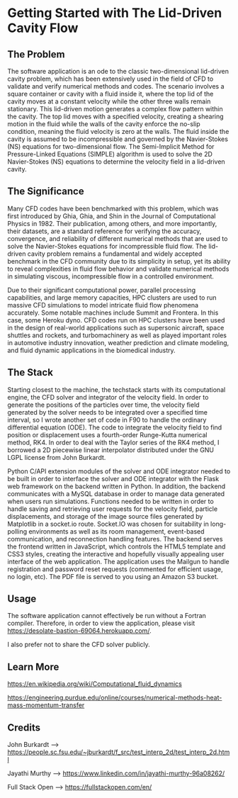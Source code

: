 # Getting Started with The Lid-Driven Cavity Flow

## The Problem

The software application is an ode to the classic two-dimensional lid-driven cavity problem, which has been extensively used in the field of CFD to validate and verify numerical methods and codes. The scenario involves a square container or cavity with a fluid inside it, where the top lid of the cavity moves at a constant velocity while the other three walls remain stationary. This lid-driven motion generates a complex flow pattern within the cavity. The top lid moves with a specified velocity, creating a shearing motion in the fluid while the walls of the cavity enforce the no-slip condition, meaning the fluid velocity is zero at the walls. The fluid inside the cavity is assumed to be incompressible and governed by the Navier-Stokes (NS) equations for two-dimensional flow. The Semi-Implicit Method for Pressure-Linked Equations (SIMPLE) algorithm is used to solve the 2D Navier-Stokes (NS) equations to determine the velocity field in a lid-driven cavity.

## The Significance

Many CFD codes have been benchmarked with this problem, which was first introduced by Ghia, Ghia, and Shin in the Journal of Computational Physics in 1982. Their publication, among others, and more importantly, their datasets, are a standard reference for verifying the accuracy, convergence, and reliability of different numerical methods that are used to solve the Navier-Stokes equations for incompressible fluid flow. The lid-driven cavity problem remains a fundamental and widely accepted benchmark in the CFD community due to its simplicity in setup, yet its ability to reveal complexities in fluid flow behavior and validate numerical methods in simulating viscous, incompressible flow in a controlled environment.

Due to their significant computational power, parallel processing capabilities, and large memory capacities, HPC clusters are used to run massive CFD simulations to model intricate fluid flow phenomena accurately. Some notable machines include Summit and Frontera. In this case, some Heroku dyno. CFD codes run on HPC clusters have been used in the design of real-world applications such as supersonic aircraft, space shuttles and rockets, and turbomachinery as well as played important roles in automotive industry innovation, weather prediction and climate modeling, and fluid dynamic applications in the biomedical industry.

## The Stack
Starting closest to the machine, the techstack starts with its computational engine, the CFD solver and integrator of the velocity field. In order to generate the positions of the particles over time, the velocity field generated by the solver needs to be integrated over a specified time interval, so I wrote another set of code in F90 to handle the ordinary differential equation (ODE). The code to integrate the velocity field to find position or displacement uses a fourth-order Runge-Kutta numerical method, RK4. In order to deal with the Taylor series of the RK4 method, I borrowed a 2D piecewise linear interpolator distributed under the GNU LGPL license from John Burkardt.

Python C/API extension modules of the solver and ODE integrator needed to be built in order to interface the solver and ODE integrator with the Flask web framework on the backend written in Python. In addition, the backend communicates with a MySQL database in order to manage data generated when users run simulations. Functions needed to be written in order to handle saving and retrieving user requests for the velocity field, particle displacements, and storage of the image source files generated by Matplotlib in a socket.io route. Socket.IO was chosen for suitability in long-polling environments as well as its room management, event-based communication, and reconnection handling features. The backend serves the frontend written in JavaScript, which controls the HTML5 template and CSS3 styles, creating the interactive and hopefully visually appealing user interface of the web application. The application uses the Mailgun to handle registration and password reset requests (commented for efficient usage, no login, etc). The PDF file is served to you using an Amazon S3 bucket.

## Usage

The software application cannot effectively be run without a Fortran compiler. Therefore, in order to view the application, please visit https://desolate-bastion-69064.herokuapp.com/.

I also prefer not to share the CFD solver publicly.

## Learn More

https://en.wikipedia.org/wiki/Computational_fluid_dynamics

https://engineering.purdue.edu/online/courses/numerical-methods-heat-mass-momentum-transfer

## Credits

John Burkardt --> https://people.sc.fsu.edu/~jburkardt/f_src/test_interp_2d/test_interp_2d.html

Jayathi Murthy --> https://www.linkedin.com/in/jayathi-murthy-96a08262/

Full Stack Open --> https://fullstackopen.com/en/

